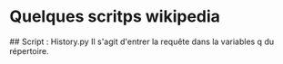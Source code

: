 # Quelques scritps wikipedia 


## Script : History.py
Il s'agit d'entrer la requête dans la variables q du répertoire. 
